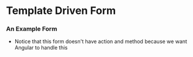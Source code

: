 # Template Driven Form

### An Example Form

* Notice that this form doesn't have action and method because we want Angular to handle this